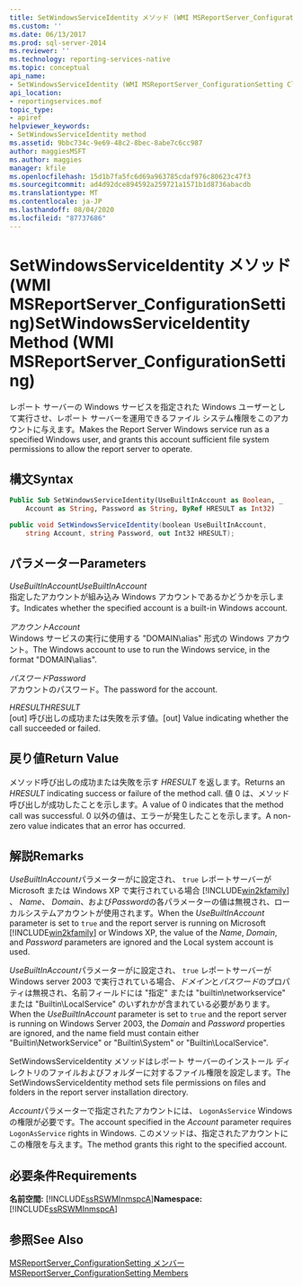 ```yaml
---
title: SetWindowsServiceIdentity メソッド (WMI MSReportServer_ConfigurationSetting) | Microsoft Docs
ms.custom: ''
ms.date: 06/13/2017
ms.prod: sql-server-2014
ms.reviewer: ''
ms.technology: reporting-services-native
ms.topic: conceptual
api_name:
- SetWindowsServiceIdentity (WMI MSReportServer_ConfigurationSetting Class)
api_location:
- reportingservices.mof
topic_type:
- apiref
helpviewer_keywords:
- SetWindowsServiceIdentity method
ms.assetid: 9bbc734c-9e69-48c2-8bec-8abe7c6cc987
author: maggiesMSFT
ms.author: maggies
manager: kfile
ms.openlocfilehash: 15d1b7fa5fc6d69a963785cdaf976c80623c47f3
ms.sourcegitcommit: ad4d92dce894592a259721a1571b1d8736abacdb
ms.translationtype: MT
ms.contentlocale: ja-JP
ms.lasthandoff: 08/04/2020
ms.locfileid: "87737686"
---
```

# <a name="setwindowsserviceidentity-method-wmi-msreportserver_configurationsetting"></a><span data-ttu-id="e6eba-102">SetWindowsServiceIdentity メソッド (WMI MSReportServer_ConfigurationSetting)</span><span class="sxs-lookup"><span data-stu-id="e6eba-102">SetWindowsServiceIdentity Method (WMI MSReportServer_ConfigurationSetting)</span></span>
  <span data-ttu-id="e6eba-103">レポート サーバーの Windows サービスを指定された Windows ユーザーとして実行させ、レポート サーバーを運用できるファイル システム権限をこのアカウントに与えます。</span><span class="sxs-lookup"><span data-stu-id="e6eba-103">Makes the Report Server Windows service run as a specified Windows user, and grants this account sufficient file system permissions to allow the report server to operate.</span></span>  
  
## <a name="syntax"></a><span data-ttu-id="e6eba-104">構文</span><span class="sxs-lookup"><span data-stu-id="e6eba-104">Syntax</span></span>  
  
```vb  
Public Sub SetWindowsServiceIdentity(UseBuiltInAccount as Boolean, _  
    Account as String, Password as String, ByRef HRESULT as Int32)  
```  
  
```csharp  
public void SetWindowsServiceIdentity(boolean UseBuiltInAccount,   
    string Account, string Password, out Int32 HRESULT);  
```  
  
## <a name="parameters"></a><span data-ttu-id="e6eba-105">パラメーター</span><span class="sxs-lookup"><span data-stu-id="e6eba-105">Parameters</span></span>  
 <span data-ttu-id="e6eba-106">*UseBuiltInAccount*</span><span class="sxs-lookup"><span data-stu-id="e6eba-106">*UseBuiltInAccount*</span></span>  
 <span data-ttu-id="e6eba-107">指定したアカウントが組み込み Windows アカウントであるかどうかを示します。</span><span class="sxs-lookup"><span data-stu-id="e6eba-107">Indicates whether the specified account is a built-in Windows account.</span></span>  
  
 <span data-ttu-id="e6eba-108">*アカウント*</span><span class="sxs-lookup"><span data-stu-id="e6eba-108">*Account*</span></span>  
 <span data-ttu-id="e6eba-109">Windows サービスの実行に使用する "DOMAIN\alias" 形式の Windows アカウント。</span><span class="sxs-lookup"><span data-stu-id="e6eba-109">The Windows account to use to run the Windows service, in the format "DOMAIN\alias".</span></span>  
  
 <span data-ttu-id="e6eba-110">*パスワード*</span><span class="sxs-lookup"><span data-stu-id="e6eba-110">*Password*</span></span>  
 <span data-ttu-id="e6eba-111">アカウントのパスワード。</span><span class="sxs-lookup"><span data-stu-id="e6eba-111">The password for the account.</span></span>  
  
 <span data-ttu-id="e6eba-112">*HRESULT*</span><span class="sxs-lookup"><span data-stu-id="e6eba-112">*HRESULT*</span></span>  
 <span data-ttu-id="e6eba-113">[out] 呼び出しの成功または失敗を示す値。</span><span class="sxs-lookup"><span data-stu-id="e6eba-113">[out] Value indicating whether the call succeeded or failed.</span></span>  
  
## <a name="return-value"></a><span data-ttu-id="e6eba-114">戻り値</span><span class="sxs-lookup"><span data-stu-id="e6eba-114">Return Value</span></span>  
 <span data-ttu-id="e6eba-115">メソッド呼び出しの成功または失敗を示す *HRESULT* を返します。</span><span class="sxs-lookup"><span data-stu-id="e6eba-115">Returns an *HRESULT* indicating success or failure of the method call.</span></span> <span data-ttu-id="e6eba-116">値 0 は、メソッド呼び出しが成功したことを示します。</span><span class="sxs-lookup"><span data-stu-id="e6eba-116">A value of 0 indicates that the method call was successful.</span></span> <span data-ttu-id="e6eba-117">0 以外の値は、エラーが発生したことを示します。</span><span class="sxs-lookup"><span data-stu-id="e6eba-117">A non-zero value indicates that an error has occurred.</span></span>  
  
## <a name="remarks"></a><span data-ttu-id="e6eba-118">解説</span><span class="sxs-lookup"><span data-stu-id="e6eba-118">Remarks</span></span>  
 <span data-ttu-id="e6eba-119">*UseBuiltInAccount*パラメーターがに設定され、 `true` レポートサーバーが Microsoft または Windows XP で実行されている場合 [!INCLUDE[win2kfamily](../../includes/win2kfamily-md.md)] 、 *Name*、 *Domain*、および*Password*の各パラメーターの値は無視され、ローカルシステムアカウントが使用されます。</span><span class="sxs-lookup"><span data-stu-id="e6eba-119">When the *UseBuiltInAccount* parameter is set to `true` and the report server is running on Microsoft [!INCLUDE[win2kfamily](../../includes/win2kfamily-md.md)] or Windows XP, the value of the *Name*, *Domain*, and *Password* parameters are ignored and the Local system account is used.</span></span>  
  
 <span data-ttu-id="e6eba-120">*UseBuiltInAccount*パラメーターがに設定され、 `true` レポートサーバーが Windows server 2003 で実行されている場合、*ドメイン*と*パスワード*のプロパティは無視され、名前フィールドには "指定" または "builtin\networkservice" または "Builtin\LocalService" のいずれかが含まれている必要があります。</span><span class="sxs-lookup"><span data-stu-id="e6eba-120">When the *UseBuiltInAccount* parameter is set to `true` and the report server is running on Windows Server 2003, the *Domain* and *Password* properties are ignored, and the name field must contain either "Builtin\NetworkService" or "Builtin\System" or "Builtin\LocalService".</span></span>  
  
 <span data-ttu-id="e6eba-121">SetWindowsServiceIdentity メソッドはレポート サーバーのインストール ディレクトリのファイルおよびフォルダーに対するファイル権限を設定します。</span><span class="sxs-lookup"><span data-stu-id="e6eba-121">The SetWindowsServiceIdentity method sets file permissions on files and folders in the report server installation directory.</span></span>  
  
 <span data-ttu-id="e6eba-122">*Account*パラメーターで指定されたアカウントには、 `LogonAsService` Windows の権限が必要です。</span><span class="sxs-lookup"><span data-stu-id="e6eba-122">The account specified in the *Account* parameter requires `LogonAsService` rights in Windows.</span></span> <span data-ttu-id="e6eba-123">このメソッドは、指定されたアカウントにこの権限を与えます。</span><span class="sxs-lookup"><span data-stu-id="e6eba-123">The method grants this right to the specified account.</span></span>  
  
## <a name="requirements"></a><span data-ttu-id="e6eba-124">必要条件</span><span class="sxs-lookup"><span data-stu-id="e6eba-124">Requirements</span></span>  
 <span data-ttu-id="e6eba-125">**名前空間:** [!INCLUDE[ssRSWMInmspcA](../../includes/ssrswminmspca-md.md)]</span><span class="sxs-lookup"><span data-stu-id="e6eba-125">**Namespace:** [!INCLUDE[ssRSWMInmspcA](../../includes/ssrswminmspca-md.md)]</span></span>  
  
## <a name="see-also"></a><span data-ttu-id="e6eba-126">参照</span><span class="sxs-lookup"><span data-stu-id="e6eba-126">See Also</span></span>  
 [<span data-ttu-id="e6eba-127">MSReportServer_ConfigurationSetting メンバー</span><span class="sxs-lookup"><span data-stu-id="e6eba-127">MSReportServer_ConfigurationSetting Members</span></span>](msreportserver-configurationsetting-members.md)  
  
  
